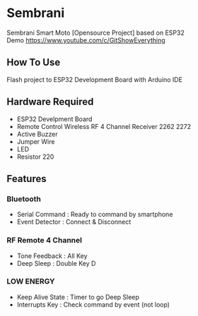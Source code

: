 # Sembrani
Sembrani Smart Moto [Opensource Project] based on ESP32  
Demo https://www.youtube.com/c/GitShowEverything
## How To Use
Flash project to ESP32 Development Board with Arduino IDE
## Hardware Required
- ESP32 Develpment Board
- Remote Control Wireless RF 4 Channel Receiver 2262 2272
- Active Buzzer
- Jumper Wire
- LED
- Resistor 220
## Features
### Bluetooth
- Serial Command : Ready to command by smartphone
- Event Detector : Connect & Disconnect
### RF Remote 4 Channel
- Tone Feedback : All Key
- Deep Sleep : Double Key D
### LOW ENERGY
- Keep Alive State : Timer to go Deep Sleep
- Interrupts Key : Check command by event (not loop)
